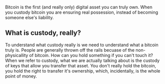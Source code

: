 Bitcoin is the first (and really only) digital asset you can truly own. When you custody bitcoin you are ensuring real possession, instead of becoming someone else's liability.

## What is custody, really?
To understand what custody really is we need to understand what a bitcoin truly is. People are generally thrown off the rails becuase of the non-physicallity of bitcoin. How can you hold something if you can't touch it?
When we refer to custody, what we are actually talking about is the custody of keys that allow you transfer that asset. You don't really hold the bitcoin, you hold the right to transfer it's ownership, which, incidentally, is the whole point of money.
